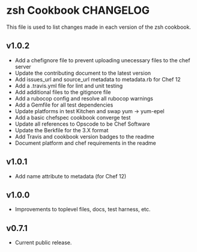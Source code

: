 zsh Cookbook CHANGELOG
======================
This file is used to list changes made in each version of the zsh cookbook.

## v1.0.2

* Add a chefignore file to prevent uploading unecessary files to the chef server
* Update the contributing document to the latest version
* Add issues_url and source_url metadata to metadata.rb for Chef 12
* Add a .travis.yml file for lint and unit testing
* Add additional files to the gitignore file
* Add a rubocop config and resolve all rubocop warnings
* Add a Gemfile for all test dependencies
* Update platforms in test Kitchen and swap yum -> yum-epel
* Add a basic chefspec cookbook converge test
* Update all references to Opscode to be Chef Software
* Update the Berkfile for the 3.X format
* Add Travis and cookbook version badges to the readme
* Document platform and chef requirements in the readme

## v1.0.1

* Add name attribute to metadata (for Chef 12)

## v1.0.0

* Improvements to toplevel files, docs, test harness, etc.

## v0.7.1

* Current public release.
